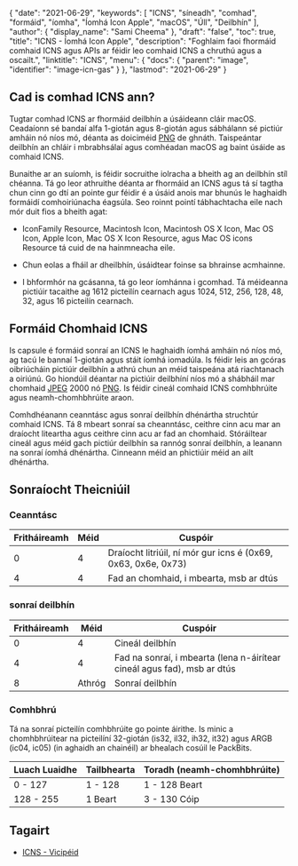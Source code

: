 {
  "date": "2021-06-29",
  "keywords": [
"ICNS",
"síneadh",
"comhad",
"formáid",
"íomha",
"Íomhá Icon Apple",
"macOS",
"Úll",
"Deilbhín"
],
  "author": {
    "display_name": "Sami Cheema"
},
  "draft": "false",
  "toc": true,
  "title": "ICNS - Íomhá Icon Apple",
  "description": "Foghlaim faoi fhormáid comhaid ICNS agus APIs ar féidir leo comhaid ICNS a chruthú agus a oscailt.",
  "linktitle": "ICNS",
  "menu": {
    "docs": {
      "parent": "image",
      "identifier": "image-icn-gas"
}
},
  "lastmod": "2021-06-29"
}

## Cad is comhad ICNS ann? ##

Tugtar comhad ICNS ar fhormáid deilbhín a úsáideann cláir macOS. Ceadaíonn sé bandaí alfa 1-giotán agus 8-giotán agus sábhálann sé pictiúr amháin nó níos mó, déanta as doiciméid [PNG](/image/png/) de ghnáth. Taispeántar deilbhín an chláir i mbrabhsálaí agus comhéadan macOS ag baint úsáide as comhaid ICNS.

Bunaithe ar an suíomh, is féidir socruithe iolracha a bheith ag an deilbhín stíl chéanna. Tá go leor athruithe déanta ar fhormáid an ICNS agus tá sí tagtha chun cinn go dtí an pointe gur féidir é a úsáid anois mar bhunús le haghaidh formáidí comhoiriúnacha éagsúla. Seo roinnt pointí tábhachtacha eile nach mór duit fios a bheith agat:

* IconFamily Resource, Macintosh Icon, Macintosh OS X Icon, Mac OS Icon, Apple Icon, Mac OS X Icon Resource, agus Mac OS icons Resource tá cuid de na hainmneacha eile. 

* Chun eolas a fháil ar dheilbhín, úsáidtear foinse sa bhrainse acmhainne.

* I bhformhór na gcásanna, tá go leor íomhánna i gcomhad. Tá méideanna pictiúir tacaithe ag 1612 picteilín cearnach agus 1024, 512, 256, 128, 48, 32, agus 16 picteilín cearnach.



## Formáid Chomhaid ICNS ##

Is capsule é formáid sonraí an ICNS le haghaidh íomhá amháin nó níos mó, ag tacú le bannaí 1-giotán agus stáit íomhá iomadúla.
Is féidir leis an gcóras oibriúcháin pictiúir deilbhín a athrú chun an méid taispeána atá riachtanach a oiriúnú. Go hiondúil déantar na pictiúir deilbhíní níos mó a shábháil mar chomhaid [JPEG](/image/jpeg/) 2000 nó [PNG](/image/png/). Is féidir cineál comhaid ICNS comhbhrúite agus neamh-chomhbhrúite araon.

Comhdhéanann ceanntásc agus sonraí deilbhín dhénártha struchtúr comhaid ICNS. Tá 8 mbeart sonraí sa cheanntásc, ceithre cinn acu mar an draíocht liteartha agus ceithre cinn acu ar fad an chomhaid. Stóráiltear cineál agus méid gach pictiúr deilbhín sa rannóg sonraí deilbhín, a leanann na sonraí íomhá dhénártha. Cinneann méid an phictiúir méid an ailt dhénártha.

## Sonraíocht Theicniúil ##

### Ceanntásc ###

|Fritháireamh|Méid|Cuspóir
---|---|---|
|0|4|Draíocht litriúil, ní mór gur icns é (0x69, 0x63, 0x6e, 0x73)
|4|4|Fad an chomhaid, i mbearta, msb ar dtús


### sonraí deilbhín ###

|Fritháireamh|Méid|Cuspóir
---|---|---|
|0|4|Cineál deilbhín
|4|4|Fad na sonraí, i mbearta (lena n-áirítear cineál agus fad), msb ar dtús
|8|Athróg|Sonraí deilbhín

### Comhbhrú ###

Tá na sonraí picteilín comhbhrúite go pointe áirithe. Is minic a chomhbhrúitear na picteilíní 32-giotán (is32, il32, ih32, it32) agus ARGB (ic04, ic05) (in aghaidh an chainéil) ar bhealach cosúil le PackBits.

|Luach Luaidhe|Tailbhearta|Toradh (neamh-chomhbhrúite)
---|---|---|
|0 - 127|1 - 128|1 - 128 Beart
|128 - 255|1 Beart|3 - 130 Cóip

## Tagairt ##

* [ICNS - Vicipéid](https://en.wikipedia.org/wiki/Apple_Icon_Image_format)


